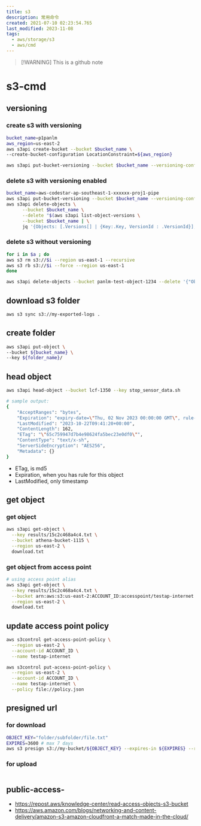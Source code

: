 ```yaml
---
title: s3
description: 常用命令
created: 2021-07-10 02:23:54.765
last_modified: 2023-11-08
tags:
  - aws/storage/s3
  - aws/cmd
---
```

> [!WARNING] This is a github note

# s3-cmd

## versioning
### create s3 with versioning

```sh
bucket_name=p1panlm
aws_region=us-east-2
aws s3api create-bucket --bucket $bucket_name \
--create-bucket-configuration LocationConstraint=${aws_region} 

aws s3api put-bucket-versioning --bucket $bucket_name --versioning-configuration Status=Enabled
```

### delete s3 with versioning enabled

```sh
bucket_name=aws-codestar-ap-southeast-1-xxxxxx-proj1-pipe
aws s3api put-bucket-versioning --bucket $bucket_name --versioning-configuration Status=Suspended
aws s3api delete-objects \
      --bucket $bucket_name \
      --delete "$(aws s3api list-object-versions \
      --bucket $bucket_name | \
      jq '{Objects: [.Versions[] | {Key:.Key, VersionId : .VersionId}], Quiet: false}')"
```

### delete s3 without versioning

```bash
for i in $a ; do 
aws s3 rm s3://$i --region us-east-1 --recursive
aws s3 rb s3://$i --force --region us-east-1
done

aws s3api delete-objects --bucket panlm-test-object-1234 --delete '{"Objects":[{"Key":"def"}]}'

 ```

## download s3 folder

```sh
aws s3 sync s3://my-exported-logs .
```

## create folder

```sh
aws s3api put-object \
--bucket ${bucket_name} \
--key ${folder_name}/

```


## head object 

```sh
aws s3api head-object --bucket lcf-1350 --key stop_sensor_data.sh

# sample output: 
{
    "AcceptRanges": "bytes",
    "Expiration": "expiry-date=\"Thu, 02 Nov 2023 00:00:00 GMT\", rule-id=\"rule1\"",
    "LastModified": "2023-10-22T09:41:20+00:00",
    "ContentLength": 162,
    "ETag": "\"65c759947d7b4e98624fa5bec23e0df0\"",
    "ContentType": "text/x-sh",
    "ServerSideEncryption": "AES256",
    "Metadata": {}
}
```
- ETag, is md5
- Expiration, when you has rule for this object
- LastModified, only timestamp

## get object 

### get object

```sh
aws s3api get-object \
  --key results/15c2c468a4c4.txt \
  --bucket athena-bucket-1115 \
  --region us-east-2 \
  download.txt
```

### get object from access point

```sh
# using access point alias
aws s3api get-object \
  --key results/15c2c468a4c4.txt \
  --bucket arn:aws:s3:us-east-2:ACCOUNT_ID:accesspoint/testap-internet \
  --region us-east-2 \
  download.txt
```

## update access point policy

```sh
aws s3control get-access-point-policy \
  --region us-east-2 \
  --account-id ACCOUNT_ID \
  --name testap-internet
```

```sh
aws s3control put-access-point-policy \
  --region us-east-2 \
  --account-id ACCOUNT_ID \
  --name testap-internet \
  --policy file://policy.json
```


## presigned url

### for download

```sh
OBJECT_KEY="folder/subfolder/file.txt"
EXPIRES=3600 # max 7 days
aws s3 presign s3://my-bucket/${OBJECT_KEY} --expires-in ${EXPIRES} --region xxx # keep region same with bucket
```

### for upload

```sh

```

## public-access-

- https://repost.aws/knowledge-center/read-access-objects-s3-bucket
- https://aws.amazon.com/blogs/networking-and-content-delivery/amazon-s3-amazon-cloudfront-a-match-made-in-the-cloud/

